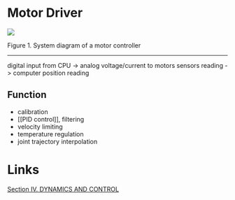# Motor Driver
![](http://motion.cs.illinois.edu/RoboticSystems/figures/control/motor_controller_diagram.svg)

Figure 1. System diagram of a motor controller
________________________
digital input from CPU -> analog voltage/current to motors
sensors reading -> computer position reading

## Function
+ calibration 
+ [[PID control]], filtering
+ velocity limiting
+ temperature regulation
+ joint trajectory interpolation
# Links
[Section IV. DYNAMICS AND CONTROL](http://motion.cs.illinois.edu/RoboticSystems/RobotControl.html#Section-IV.-DYNAMICS-AND-CONTROL)